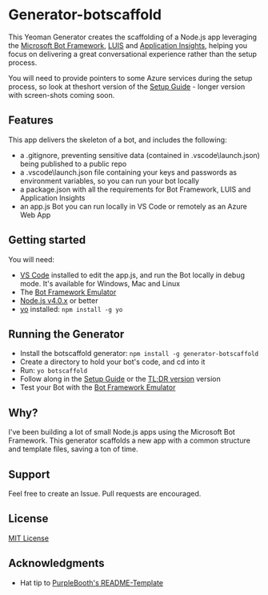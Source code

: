 # Generator-botscaffold

This Yeoman Generator creates the scaffolding of a Node.js app leveraging the [Microsoft Bot Framework](https://dev.botframework.com/), [LUIS](https://www.luis.ai/) and [Application Insights](https://azure.microsoft.com/services/application-insights/), helping you focus on delivering a great conversational experience rather than the setup process. 

[//]: # "You will need to provide pointers to some Azure services during the setup process, so look at the [comprehensive Setup Guide](./SetupGuide.md) as you walk through the generator. That document is long with screen-shots, so if you're familiar with Azure try the [TL;DR version](./TLDRGuide.md) version - it's much shorter."

You will need to provide pointers to some Azure services during the setup process, so look at theshort version of the [Setup Guide](./TLDRGuide.md) - longer version with screen-shots coming soon.

## Features
This app delivers the skeleton of a bot, and includes the following:

- a .gitignore, preventing sensitive data (contained in .vscode\launch.json) being published to a public repo
- a .vscode\launch.json file containing your keys and passwords as environment variables, so you can run your bot locally
- a package.json with all the requirements for Bot Framework, LUIS and Application Insights
- an app.js Bot you can run locally in VS Code or remotely as an Azure Web App

## Getting started
You will need:

- [VS Code](https://code.visualstudio.com/docs/setup/setup-overview) installed to edit the app.js, and run the Bot locally in debug mode. It's available for Windows, Mac and Linux
- The [Bot Framework Emulator](https://docs.microsoft.com/bot-framework/debug-bots-emulator)
- [Node.js v4.0.x](https://nodejs.org/en/download/) or better
- [yo](https://github.com/yeoman/yo) installed:
    `npm install -g yo`

## Running the Generator
- Install the botscaffold generator: `npm install -g generator-botscaffold`
- Create a directory to hold your bot's code, and cd into it
- Run: `yo botscaffold`
- Follow along in the [Setup Guide](./SetupGuide.md) or the [TL;DR version](./TLDRGuide.md) version
- Test your Bot with the [Bot Framework Emulator](https://docs.microsoft.com/bot-framework/debug-bots-emulator)

## Why?

I've been building a lot of small Node.js apps using the Microsoft Bot Framework. This generator scaffolds a new app with a common structure and template files, saving a ton of time. 

## Support

Feel free to create an Issue. Pull requests are encouraged.

## License
[MIT License](http://en.wikipedia.org/wiki/MIT_License)

## Acknowledgments

* Hat tip to [PurpleBooth's README-Template](https://gist.github.com/PurpleBooth/109311bb0361f32d87a2)